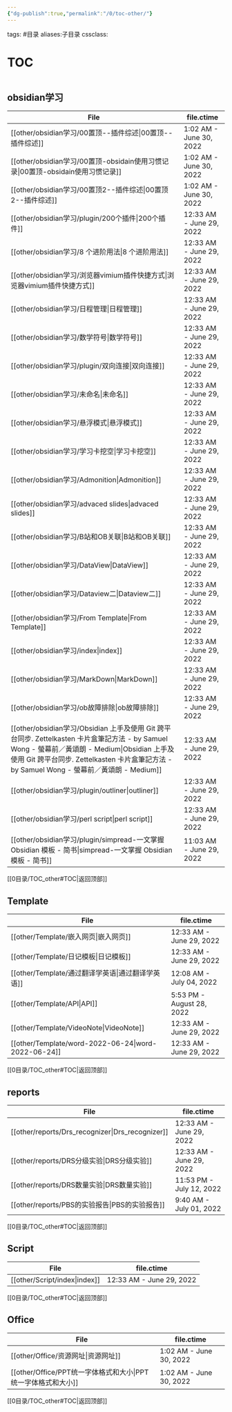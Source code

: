 ```yaml
---
{"dg-publish":true,"permalink":"/0/toc-other/"}
---
```


tags: #目录
aliases:子目录
cssclass: 

# TOC 
```toc
```


## obsidian学习
| File                                                                                                                                                                                           | file.ctime               |
| ---------------------------------------------------------------------------------------------------------------------------------------------------------------------------------------------- | ------------------------ |
| [[other/obsidian学习/00置顶--插件综述\|00置顶--插件综述]]                                                                                                                                                 | 1:02 AM - June 30, 2022  |
| [[other/obsidian学习/00置顶-obsidain使用习惯记录\|00置顶-obsidain使用习惯记录]]                                                                                                                               | 1:02 AM - June 30, 2022  |
| [[other/obsidian学习/00置顶2--插件综述\|00置顶2--插件综述]]                                                                                                                                               | 1:02 AM - June 30, 2022  |
| [[other/obsidian学习/plugin/200个插件\|200个插件]]                                                                                                                                                  | 12:33 AM - June 29, 2022 |
| [[other/obsidian学习/8 个进阶用法\|8 个进阶用法]]                                                                                                                                                       | 12:33 AM - June 29, 2022 |
| [[other/obsidian学习/浏览器vimium插件快捷方式\|浏览器vimium插件快捷方式]]                                                                                                                                       | 12:33 AM - June 29, 2022 |
| [[other/obsidian学习/日程管理\|日程管理]]                                                                                                                                                             | 12:33 AM - June 29, 2022 |
| [[other/obsidian学习/数学符号\|数学符号]]                                                                                                                                                             | 12:33 AM - June 29, 2022 |
| [[other/obsidian学习/plugin/双向连接\|双向连接]]                                                                                                                                                      | 12:33 AM - June 29, 2022 |
| [[other/obsidian学习/未命名\|未命名]]                                                                                                                                                               | 12:33 AM - June 29, 2022 |
| [[other/obsidian学习/悬浮模式\|悬浮模式]]                                                                                                                                                             | 12:33 AM - June 29, 2022 |
| [[other/obsidian学习/学习卡挖空\|学习卡挖空]]                                                                                                                                                           | 12:33 AM - June 29, 2022 |
| [[other/obsidian学习/Admonition\|Admonition]]                                                                                                                                                 | 12:33 AM - June 29, 2022 |
| [[other/obsidian学习/advaced slides\|advaced slides]]                                                                                                                                         | 12:33 AM - June 29, 2022 |
| [[other/obsidian学习/B站和OB关联\|B站和OB关联]]                                                                                                                                                       | 12:33 AM - June 29, 2022 |
| [[other/obsidian学习/DataView\|DataView]]                                                                                                                                                     | 12:33 AM - June 29, 2022 |
| [[other/obsidian学习/Dataview二\|Dataview二]]                                                                                                                                                   | 12:33 AM - June 29, 2022 |
| [[other/obsidian学习/From Template\|From Template]]                                                                                                                                           | 12:33 AM - June 29, 2022 |
| [[other/obsidian学习/index\|index]]                                                                                                                                                           | 12:33 AM - June 29, 2022 |
| [[other/obsidian学习/MarkDown\|MarkDown]]                                                                                                                                                     | 12:33 AM - June 29, 2022 |
| [[other/obsidian学习/ob故障排除\|ob故障排除]]                                                                                                                                                         | 12:33 AM - June 29, 2022 |
| [[other/obsidian学习/Obsidian 上手及使用 Git 跨平台同步. Zettelkasten 卡片盒筆記方法 - by Samuel Wong - 螢幕前／黃頌朗 - Medium\|Obsidian 上手及使用 Git 跨平台同步. Zettelkasten 卡片盒筆記方法 - by Samuel Wong - 螢幕前／黃頌朗 - Medium]] | 12:33 AM - June 29, 2022 |
| [[other/obsidian学习/plugin/outliner\|outliner]]                                                                                                                                              | 12:33 AM - June 29, 2022 |
| [[other/obsidian学习/perl script\|perl script]]                                                                                                                                               | 12:33 AM - June 29, 2022 |
| [[other/obsidian学习/plugin/simpread-一文掌握 Obsidian 模板 - 简书\|simpread-一文掌握 Obsidian 模板 - 简书]]                                                                                                  | 11:03 AM - June 29, 2022 |

[[0目录/TOC_other#TOC\|返回顶部]]


## Template
| File                                                   | file.ctime                |
| ------------------------------------------------------ | ------------------------- |
| [[other/Template/嵌入网页\|嵌入网页]]                       | 12:33 AM - June 29, 2022  |
| [[other/Template/日记模板\|日记模板]]                       | 12:33 AM - June 29, 2022  |
| [[other/Template/通过翻译学英语\|通过翻译学英语]]                 | 12:08 AM - July 04, 2022  |
| [[other/Template/API\|API]]                         | 5:53 PM - August 28, 2022 |
| [[other/Template/VideoNote\|VideoNote]]             | 12:33 AM - June 29, 2022  |
| [[other/Template/word-2022-06-24\|word-2022-06-24]] | 12:33 AM - June 29, 2022  |

[[0目录/TOC_other#TOC\|返回顶部]]
## reports
| File                                                | file.ctime               |
| --------------------------------------------------- | ------------------------ |
| [[other/reports/Drs_recognizer\|Drs_recognizer]] | 12:33 AM - June 29, 2022 |
| [[other/reports/DRS分级实验\|DRS分级实验]]               | 12:33 AM - June 29, 2022 |
| [[other/reports/DRS数量实验\|DRS数量实验]]               | 11:53 PM - July 12, 2022 |
| [[other/reports/PBS的实验报告\|PBS的实验报告]]             | 9:40 AM - July 01, 2022  |

[[0目录/TOC_other#TOC\|返回顶部]]

## Script
| File                             | file.ctime               |
| -------------------------------- | ------------------------ |
| [[other/Script/index\|index]] | 12:33 AM - June 29, 2022 |

[[0目录/TOC_other#TOC\|返回顶部]]


## Office
| File                                           | file.ctime              |
| ---------------------------------------------- | ----------------------- |
| [[other/Office/资源网址\|资源网址]]                 | 1:02 AM - June 30, 2022 |
| [[other/Office/PPT统一字体格式和大小\|PPT统一字体格式和大小]] | 1:02 AM - June 30, 2022 |

[[0目录/TOC_other#TOC\|返回顶部]]